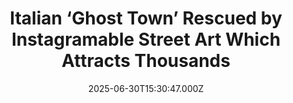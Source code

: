 ---
title: "Italian ‘Ghost Town’ Rescued by Instagramable Street Art Which Attracts Thousands"
date: 2025-06-30T15:30:47.000Z
category: Human Kindness
externalLink: "https://www.goodnewsnetwork.org/italian-ghost-town-rescued-by-instagramable-street-art-which-attracts-thousands/"
image: ""
excerpt: "A southern Italian hamlet referred to as a ghost town is now attracting thousands of tourists by commissioning artists to paint more than 140 murals on the sites of shops and homes. It seems fitting that the birthplace of so many of the world’s great artists should leverage painting as a means of recovery—why should […] The post Italian ‘Ghost…"
---